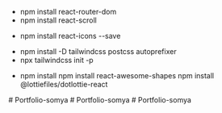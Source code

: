 <!-- react -->

- npm install react-router-dom
- npm install react-scroll
<!-- icons -->
- npm install react-icons --save
<!-- Tailwind -->
- npm install -D tailwindcss postcss autoprefixer
- npx tailwindcss init -p
<!-- basic -->
- npm install
  <!-- animated shapes -->
  npm install react-awesome-shapes
  npm install @lottiefiles/dotlottie-react

#   P o r t f o l i o - s o m y a  
 #   P o r t f o l i o - s o m y a  
 #   P o r t f o l i o - s o m y a  
 